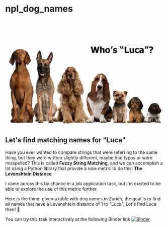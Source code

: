 # npl_dog_names

![alt text](https://github.com/anievescordeiro/npl_dog_names/blob/main/whosluca.jpg)

## Let's find matching names for "Luca"

Have you ever wanted to compare strings that were referring to the same thing, but they were written slightly different, maybe had typos or were misspelled? This is called **Fuzzy String Matching**, and we can accomplish a lot using a Python library that provide a nice metric to do this: **The Levenshtein Distance**. 

I came across this by chance in a job application task, but I'm excited to be able to explore the use of this metric further. 

Here is the thing, given a table with dog names in Zurich, the goal is to find all names that have a Levenshtein distance of 1 to "Luca", Let's find Luca then! 🐶 

You can try this task interactively at the following Binder link [![Binder](https://mybinder.org/badge_logo.svg)](https://mybinder.org/v2/gh/anievescordeiro/npl_dog_names/HEAD?urlpath=https%3A%2F%2Fgithub.com%2Fanievescordeiro%2Fnpl_dog_names%2Fblob%2Fmain%2Fdog_names.ipynb)
